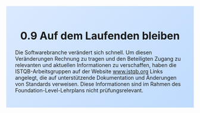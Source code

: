 <div class="rounded-lg border shadow-sm" style="background: linear-gradient(135deg,#DBEAFE 0%,#BFDBFE 100%); padding: 24px; border-color: #3B82F6">
<header style="margin-bottom:12px">
<h1 class="text-2xl font-bold text-gray-900">0.9 Auf dem Laufenden bleiben</h1>
</header>
<article class="prose max-w-none">
<p>Die Softwarebranche verändert sich schnell. Um diesen Veränderungen Rechnung zu tragen und den Beteiligten Zugang zu relevanten und aktuellen Informationen zu verschaffen, haben die ISTQB-Arbeitsgruppen auf der Website <a href="https://www.istqb.org">www.istqb.org</a> Links angelegt, die auf unterstützende Dokumentation und Änderungen von Standards verweisen. Diese Informationen sind im Rahmen des Foundation-Level-Lehrplans nicht prüfungsrelevant.</p>
</article>
</div>
